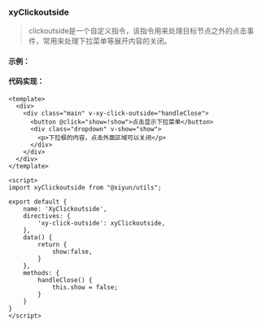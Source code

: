 
### xyClickoutside 

<blockquote class="green-tip">
  <p>clickoutside是一个自定义指令，该指令用来处理目标节点之外的点击事件，常用来处理下拉菜单等展开内容的关闭。</p>
</blockquote>

#### 示例：

<xy-clickoutside />

#### 代码实现：
```vue
<template>
  <div>
    <div class="main" v-xy-click-outside="handleClose">
      <button @click="show=!show">点击显示下拉菜单</button>
      <div class="dropdown" v-show="show">
        <p>下拉框的内容，点击外面区域可以关闭</p>
      </div>
    </div>
  </div>    
</template>
    
<script>
import xyClickoutside from "@xiyun/utils";

export default {
    name: 'XyClickoutside',
    directives: {
        'xy-click-outside': xyClickoutside,
    },
    data() {
        return {
            show:false,
        }
    },
    methods: {
        handleClose() {
            this.show = false;
        }
    }
}
</script>
```